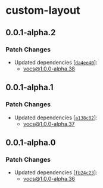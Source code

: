 # custom-layout

## 0.0.1-alpha.2

### Patch Changes

- Updated dependencies [[`da4ee40`](https://github.com/wevm/vocs/commit/da4ee40300cfeb5028fc240daa25cef99e02dbc8)]:
  - vocs@1.0.0-alpha.38

## 0.0.1-alpha.1

### Patch Changes

- Updated dependencies [[`a138c82`](https://github.com/wevm/vocs/commit/a138c82d61d7d93a5476482327e649a5b921ef88)]:
  - vocs@1.0.0-alpha.37

## 0.0.1-alpha.0

### Patch Changes

- Updated dependencies [[`fb24c23`](https://github.com/wevm/vocs/commit/fb24c237be4e120a3da092be2d6df625cbdc34ca)]:
  - vocs@1.0.0-alpha.36
